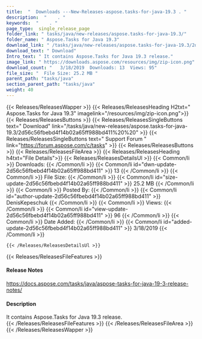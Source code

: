 ```yaml
---
title:  "  Downloads ---New-Releases-aspose.tasks-for-java-19.3 . " 
description:  "    . " 
keywords:  "    . " 
page_type:  single_release_page
folder_link: " tasks/java/new-releases/aspose.tasks-for-java-19.3/"
folder_name: " Aspose.Tasks for Java 19.3"
download_link: " /tasks/java/new-releases/aspose.tasks-for-java-19.3/2d56c56fbebd4f14b02a65ff988bd411"
download_text: " Download"
Intro_text: " It contains Aspose.Tasks for Java 19.3 release."
image_link: " https://downloads.aspose.com/resources/img/zip-icon.png"
download_count: "   3/18/2019  Downloads: 13  Views: 95"
file_size: "  File Size: 25.2 MB "
parent_path: "tasks/java"
section_parent_path: "tasks/java"
weight: 40 
---
```


{{< Releases/ReleasesWapper >}}
  {{< Releases/ReleasesHeading H2txt=" Aspose.Tasks for Java 19.3" imagelink="/resources/img/zip-icon.png">}}
  {{< Releases/ReleasesButtons >}}
    {{< Releases/ReleasesSingleButtons text=" Download" link="/tasks/java/new-releases/aspose.tasks-for-java-19.3/2d56c56fbebd4f14b02a65ff988bd411%20%20" >}}
    {{< Releases/ReleasesSingleButtons text=" Support Forum " link="https://forum.aspose.com/c/tasks" >}}
  {{< Releases/ReleasesButtons >}}
  {{< Releases/ReleasesFileArea >}}
    {{< Releases/ReleasesHeading h4txt="File Details">}}
    {{< Releases/ReleasesDetailsUl >}}
            {{< Common/li  >}} Downloads: {{< /Common/li >}} 
      {{< Common/li id="dwn-update-2d56c56fbebd4f14b02a65ff988bd411" >}} 13 {{< /Common/li >}} 
      {{< Common/li  >}} File Size: {{< /Common/li >}} 
      {{< Common/li id="size-update-2d56c56fbebd4f14b02a65ff988bd411" >}} 25.2 MB {{< /Common/li >}} 
      {{< Common/li  >}} Posted By: {{< /Common/li >}} 
      {{< Common/li id="author-update-2d56c56fbebd4f14b02a65ff988bd411" >}} DenisKepeschuk {{< /Common/li >}} 
      {{< Common/li  >}} Views: {{< /Common/li >}} 
      {{< Common/li id="view-update-2d56c56fbebd4f14b02a65ff988bd411" >}} 96 {{< /Common/li >}} 
      {{< Common/li  >}} Date Added: {{< /Common/li >}} 
      {{< Common/li id="added-update-2d56c56fbebd4f14b02a65ff988bd411" >}} 3/18/2019 {{< /Common/li >}} 

    {{< /Releases/ReleasesDetailsUl >}}

  {{< Releases/ReleasesFileFeatures >}}
      <h4>Release Notes</h4><div><a href="https://docs.aspose.com/tasks/java/aspose-tasks-for-java-19-3-release-notes/">https://docs.aspose.com/tasks/java/aspose-tasks-for-java-19-3-release-notes/</a></div><h4>Description</h4><div class="HTMLDescription">It contains Aspose.Tasks for Java 19.3 release.</div>
  {{< /Releases/ReleasesFileFeatures >}}
 {{< /Releases/ReleasesFileArea >}}
{{< /Releases/ReleasesWapper >}}


